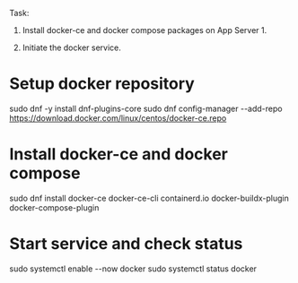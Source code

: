 Task:
1. Install docker-ce and docker compose packages on App Server 1.

2. Initiate the docker service.

# Setup docker repository
sudo dnf -y install dnf-plugins-core
sudo dnf config-manager --add-repo https://download.docker.com/linux/centos/docker-ce.repo

# Install docker-ce and docker compose
sudo dnf install docker-ce docker-ce-cli containerd.io docker-buildx-plugin docker-compose-plugin

# Start service and check status
sudo systemctl enable --now docker
sudo systemctl status docker